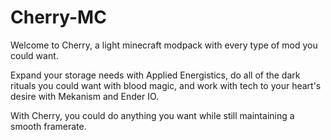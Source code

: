 # Cherry-MC

Welcome to Cherry, a light minecraft modpack with every type of mod you could want.

Expand your storage needs with Applied Energistics, do all of the dark rituals you could want with blood magic, and work with tech to your heart's desire with Mekanism and Ender IO.

With Cherry, you could do anything you want while still maintaining a smooth framerate.
